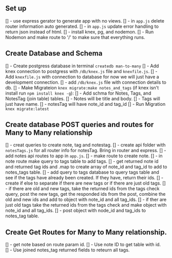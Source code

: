 ## Set up
[] - use express gerator to generate app with no views. 
[] - in `app.js` delete router information auto generated. 
[] - in `app.js` update error handling to return json instead of html. 
[] - install knex, pg, and nodemon. 
[] - Run Nodemon and make route to '/' to make sure that everything runs. 

## Create Database and Schema
[] - Create postgress database in terminal `createdb man-to-many`
[] - Add knex connection to postgress with `/db/knex.js` file and `knexfile.js`. 
    [] - Add `knexfile.js` with connection to database for now we will just have a development connection.
    [] - add `/db/knex.js` file with connection details to db. 
[] - Make Migrateion `knex migrate:make notes_and_tags` (if knex isn't install run `npm install knex -g`): 
    [] - Add schma for Notes, Tags, and NotesTag (join table) tables. 
        [] - Notes will be title and body.
        [] - Tags will just have name. 
        [] - notesTag will have note_id and tag_id
    [] - Run Migration `knex migrate:latest`

## Create database POST queries and routes for Many to Many relationship
[] - creat queries to create note, tag and notestag.
[] - create api folder with `notesTags.js` for all router info for notesTag. Bring in router and express. 
[] - add notes api routes to app in `app.js`. 
[] - make route to create note. 
[] - in note route make query to tags table to add tags. 
[] - get returned note id and returned tag ids and .map to create array of note_id and tag_id to add to notes_tags table. 
[] - add query to tags database to query tags table and see if the tags have already been created.  If they have, return their ids. 
[] - create if else to separate if there are new tags or if there are just old tags. 
    [] - if there are old and new tags, take the returned ids from the tags check query, post the new tags, get the responded ids from the post, combine the old and new ids and add to object with note_id and all tag_ids. 
    [] - if ther are just old tags take the returned ids from the tags check and make object with note_id and all tag_ids. 
    [] - post object with node_id and tag_ids to notes_tag table. 

## Create Get Routes for Many to Many relationship.
[] - get note based on route param id. 
[] - Use note ID to get table with id.  
[] - Use joined notes_tag returned fields to reteurn all tags. 